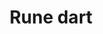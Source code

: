 ---
layout: item
title: Rune dart
item-id: 811
datatable: true
id: 811
name: "Rune dart"
members: true
lowalch: 140
highalch: 210
examine: "A deadly throwing dart with a rune tip."
monsters:
  - id: 247
    name: "Red dragon"
    members: true
    combat_level: 152
    wiki_url: "https://oldschool.runescape.wiki/w/Red_dragon#1"
    drops:
      - quantity: "8"
        rarity: 0.0234375
    image: "https://oldschool.runescape.wiki/images/6/6a/Red_dragon.png?f0a8a"
  - id: 2205
    name: "Commander Zilyana"
    members: true
    combat_level: 596
    wiki_url: "https://oldschool.runescape.wiki/w/Commander_Zilyana"
    drops:
      - quantity: "35-40"
        rarity: 0.06299212598425197
    image: "https://oldschool.runescape.wiki/images/f/fb/Commander_Zilyana.png?c5eaa"
  - id: 6593
    name: "Lava dragon"
    members: true
    combat_level: 252
    wiki_url: "https://oldschool.runescape.wiki/w/Lava_dragon"
    drops:
      - quantity: "12"
        rarity: 0.046875
    image: "https://oldschool.runescape.wiki/images/d/d9/Lava_dragon.png?3575f"
  - id: 7275
    name: "Brutal black dragon"
    members: true
    combat_level: 318
    wiki_url: "https://oldschool.runescape.wiki/w/Brutal_black_dragon"
    drops:
      - quantity: "20"
        rarity: 0.0390625
    image: "https://oldschool.runescape.wiki/images/a/a2/Brutal_black_dragon.png?24f54"
---